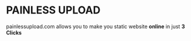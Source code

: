 PAINLESS UPLOAD
===============

painlessupload.com allows you to make you static website **online** in just **3 Clicks**

